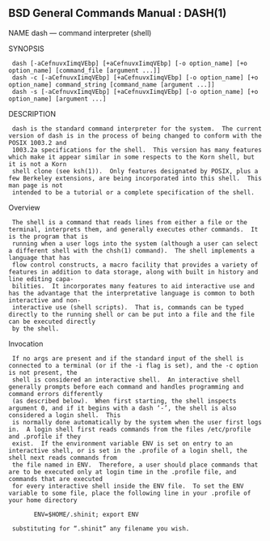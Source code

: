 ## BSD General Commands Manual : DASH(1)

NAME
     dash — command interpreter (shell)

SYNOPSIS
  
     dash [-aCefnuvxIimqVEbp] [+aCefnuvxIimqVEbp] [-o option_name] [+o option_name] [command_file [argument ...]]
     dash -c [-aCefnuvxIimqVEbp] [+aCefnuvxIimqVEbp] [-o option_name] [+o option_name] command_string [command_name [argument ...]]
     dash -s [-aCefnuvxIimqVEbp] [+aCefnuvxIimqVEbp] [-o option_name] [+o option_name] [argument ...]

DESCRIPTION

     dash is the standard command interpreter for the system.  The current version of dash is in the process of being changed to conform with the POSIX 1003.2 and
     1003.2a specifications for the shell.  This version has many features which make it appear similar in some respects to the Korn shell, but it is not a Korn
     shell clone (see ksh(1)).  Only features designated by POSIX, plus a few Berkeley extensions, are being incorporated into this shell.  This man page is not
     intended to be a tutorial or a complete specification of the shell.

   Overview
   
     The shell is a command that reads lines from either a file or the terminal, interprets them, and generally executes other commands.  It is the program that is
     running when a user logs into the system (although a user can select a different shell with the chsh(1) command).  The shell implements a language that has
     flow control constructs, a macro facility that provides a variety of features in addition to data storage, along with built in history and line editing capa‐
     bilities.  It incorporates many features to aid interactive use and has the advantage that the interpretative language is common to both interactive and non-
     interactive use (shell scripts).  That is, commands can be typed directly to the running shell or can be put into a file and the file can be executed directly
     by the shell.

   Invocation
   
     If no args are present and if the standard input of the shell is connected to a terminal (or if the -i flag is set), and the -c option is not present, the
     shell is considered an interactive shell.  An interactive shell generally prompts before each command and handles programming and command errors differently
     (as described below).  When first starting, the shell inspects argument 0, and if it begins with a dash ‘-’, the shell is also considered a login shell.  This
     is normally done automatically by the system when the user first logs in.  A login shell first reads commands from the files /etc/profile and .profile if they
     exist.  If the environment variable ENV is set on entry to an interactive shell, or is set in the .profile of a login shell, the shell next reads commands from
     the file named in ENV.  Therefore, a user should place commands that are to be executed only at login time in the .profile file, and commands that are executed
     for every interactive shell inside the ENV file.  To set the ENV variable to some file, place the following line in your .profile of your home directory

           ENV=$HOME/.shinit; export ENV

     substituting for “.shinit” any filename you wish.
